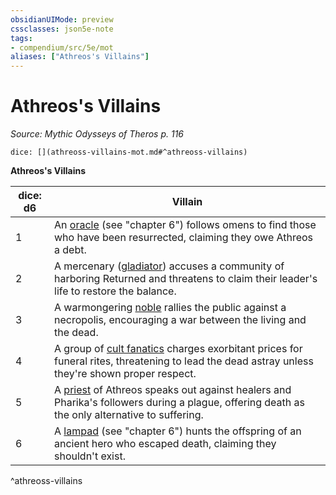 ```yaml
---
obsidianUIMode: preview
cssclasses: json5e-note
tags:
- compendium/src/5e/mot
aliases: ["Athreos's Villains"]
---
```

# Athreos's Villains
*Source: Mythic Odysseys of Theros p. 116* 

`dice: [](athreoss-villains-mot.md#^athreoss-villains)`

**Athreos's Villains**

| dice: d6 | Villain |
|----------|---------|
| 1 | An [oracle](/2-Mechanics/CLI/bestiary/humanoid/oracle-mot.md) (see "chapter 6") follows omens to find those who have been resurrected, claiming they owe Athreos a debt. |
| 2 | A mercenary ([gladiator](/2-Mechanics/CLI/bestiary/humanoid/gladiator.md)) accuses a community of harboring Returned and threatens to claim their leader's life to restore the balance. |
| 3 | A warmongering [noble](/2-Mechanics/CLI/bestiary/humanoid/noble.md) rallies the public against a necropolis, encouraging a war between the living and the dead. |
| 4 | A group of [cult fanatics](/2-Mechanics/CLI/bestiary/humanoid/cult-fanatic.md) charges exorbitant prices for funeral rites, threatening to lead the dead astray unless they're shown proper respect. |
| 5 | A [priest](/2-Mechanics/CLI/bestiary/humanoid/priest.md) of Athreos speaks out against healers and Pharika's followers during a plague, offering death as the only alternative to suffering. |
| 6 | A [lampad](/2-Mechanics/CLI/bestiary/fey/lampad-mot.md) (see "chapter 6") hunts the offspring of an ancient hero who escaped death, claiming they shouldn't exist. |
^athreoss-villains